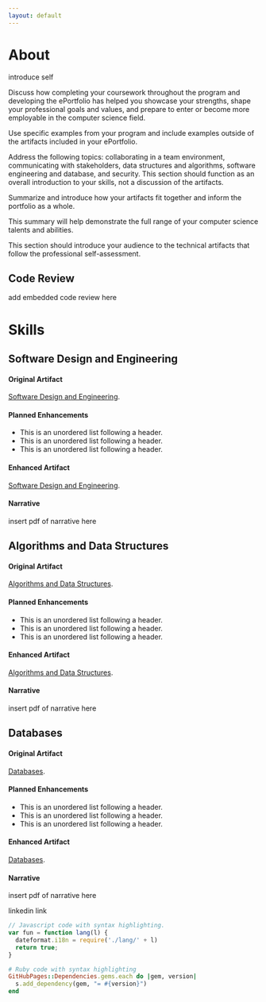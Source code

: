 ```yaml
---
layout: default
---
```


# About

introduce self

Discuss how completing your coursework throughout the program and developing the ePortfolio has helped you showcase your strengths, shape your professional goals and values, and prepare to enter or become more employable in the computer science field.

Use specific examples from your program and include examples outside of the artifacts included in your ePortfolio.

Address the following topics: collaborating in a team environment, communicating with stakeholders, data structures and algorithms, software engineering and database, and security. This section should function as an overall introduction to your skills, not a discussion of the artifacts.

Summarize and introduce how your artifacts fit together and inform the portfolio as a whole.

This summary will help demonstrate the full range of your computer science talents and abilities.

This section should introduce your audience to the technical artifacts that follow the professional self-assessment.


## Code Review

add embedded code review here

# Skills
## Software Design and Engineering
#### Original Artifact
[Software Design and Engineering]([https://github.com/heather100401/heather100401.github.io/tree/d9fa37775ce19f4dfa1b0b496f8e08e5f3cf3b24/Enhanced%20Artifacts/Appointment%20Setter]).

#### Planned Enhancements
*   This is an unordered list following a header.
*   This is an unordered list following a header.
*   This is an unordered list following a header.

#### Enhanced Artifact
[Software Design and Engineering]((https://github.com/heather100401/GameDevFinalProject)).

#### Narrative
insert pdf of narrative here


## Algorithms and Data Structures
#### Original Artifact
[Algorithms and Data Structures]((https://github.com/heather100401/GameDevFinalProject)).

#### Planned Enhancements
*   This is an unordered list following a header.
*   This is an unordered list following a header.
*   This is an unordered list following a header.

#### Enhanced Artifact
[Algorithms and Data Structures]((https://github.com/heather100401/GameDevFinalProject)).

#### Narrative
insert pdf of narrative here


## Databases
#### Original Artifact
[Databases]((https://github.com/heather100401/GameDevFinalProject)).

#### Planned Enhancements
*   This is an unordered list following a header.
*   This is an unordered list following a header.
*   This is an unordered list following a header.

#### Enhanced Artifact
[Databases]((https://github.com/heather100401/GameDevFinalProject)).

#### Narrative
insert pdf of narrative here

linkedin link







```js
// Javascript code with syntax highlighting.
var fun = function lang(l) {
  dateformat.i18n = require('./lang/' + l)
  return true;
}
```

```ruby
# Ruby code with syntax highlighting
GitHubPages::Dependencies.gems.each do |gem, version|
  s.add_dependency(gem, "= #{version}")
end
```

